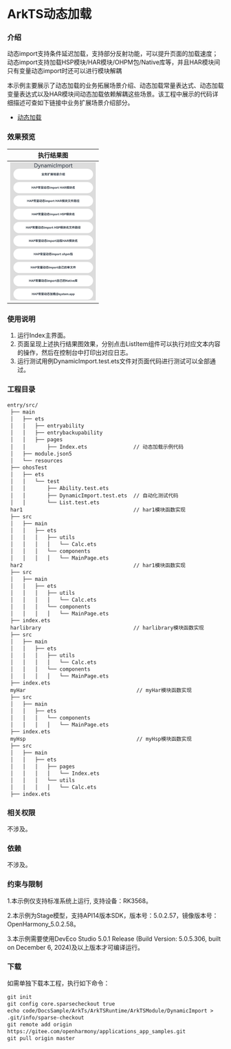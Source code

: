 # ArkTS动态加载

### 介绍

动态import支持条件延迟加载，支持部分反射功能，可以提升页面的加载速度；动态import支持加载HSP模块/HAR模块/OHPM包/Native库等，并且HAR模块间只有变量动态import时还可以进行模块解耦

本示例主要展示了动态加载的业务拓展场景介绍、动态加载常量表达式、动态加载变量表达式以及HAR模块间动态加载依赖解耦这些场景。该工程中展示的代码详细描述可查如下链接中业务扩展场景介绍部分。

- [动态加载](https://docs.openharmony.cn/pages/v5.0/zh-cn/application-dev/arkts-utils/arkts-dynamic-import.md)

### 效果预览

| 执行结果图                                                   |
| ------------------------------------------------------------ |
| <img src="./screenshots/DynamicImport.png" style="zoom: 50%;" /> |

### 使用说明

1. 运行Index主界面。
2. 页面呈现上述执行结果图效果，分别点击ListItem组件可以执行对应文本内容的操作，然后在控制台中打印出对应日志。
3. 运行测试用例DynamicImport.test.ets文件对页面代码进行测试可以全部通过。

### 工程目录

```
entry/src/
 ├── main
 │   ├── ets
 │   │   ├── entryability
 │   │   ├── entrybackupability
 │   │   ├── pages
 │   │       ├── Index.ets               // 动态加载示例代码
 │   ├── module.json5
 │   └── resources
 ├── ohosTest
 │   ├── ets
 │   │   └── test
 │   │       ├── Ability.test.ets 
 │   │       ├── DynamicImport.test.ets  // 自动化测试代码
 │   │       └── List.test.ets
 har1                                    // har1模块函数实现 
 ├── src
 │   ├── main
 │   │   ├── ets
 │   │   │   ├── utils
 │   │   │   │   └── Calc.ets            
 │   │   │   └── components  
 │   │   │   │   └── MainPage.ets
 har2                                    // har1模块函数实现 
 ├── src
 │   ├── main
 │   │   ├── ets
 │   │   │   ├── utils
 │   │   │   │   └── Calc.ets            
 │   │   │   └── components  
 │   │   │   │   └── MainPage.ets
 ├── index.ets
 harlibrary                              // harlibrary模块函数实现 
 ├── src
 │   ├── main
 │   │   ├── ets
 │   │   │   ├── utils
 │   │   │   │   └── Calc.ets            
 │   │   │   └── components  
 │   │   │   │   └── MainPage.ets
 ├── index.ets
 myHar                                    // myHar模块函数实现 
 ├── src
 │   ├── main
 │   │   ├── ets          
 │   │   │   └── components  
 │   │   │   │   └── MainPage.ets
 ├── index.ets
 myHsp                                    // myHsp模块函数实现 
 ├── src
 │   ├── main
 │   │   ├── ets          
 │   │   │   ├── pages  
 │   │   │   │   └── Index.ets
 │   │   │   └── utils
 │   │   │   │   └── Calc.ets  
 ├── index.ets
```

### 相关权限

不涉及。

### 依赖

不涉及。

### 约束与限制

1.本示例仅支持标准系统上运行, 支持设备：RK3568。

2.本示例为Stage模型，支持API14版本SDK，版本号：5.0.2.57，镜像版本号：OpenHarmony_5.0.2.58。

3.本示例需要使用DevEco Studio 5.0.1 Release (Build Version: 5.0.5.306, built on December 6, 2024)及以上版本才可编译运行。

### 下载

如需单独下载本工程，执行如下命令：

````
git init
git config core.sparsecheckout true
echo code/DocsSample/ArkTs/ArkTSRuntime/ArkTSModule/DynamicImport > .git/info/sparse-checkout
git remote add origin https://gitee.com/openharmony/applications_app_samples.git
git pull origin master
````